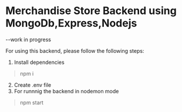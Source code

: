 # Merchandise Store Backend using MongoDb,Express,Nodejs
--work in progress

For using this backend, please follow the following steps:

1. Install dependencies
> npm i

2. Create .env file
3. For runnnig the backend in nodemon mode
> npm start
